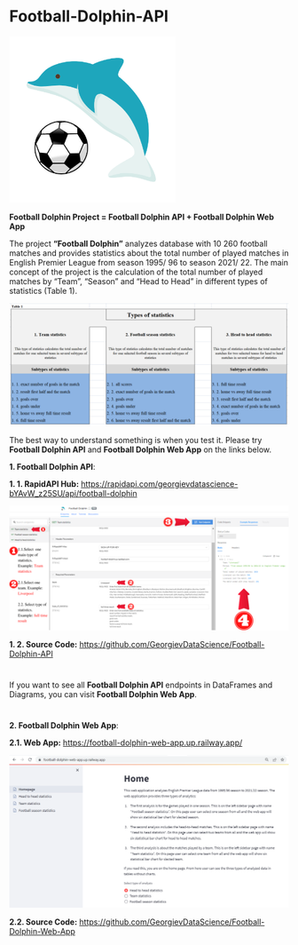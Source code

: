 # Football-Dolphin-API

<img src ="images/Football Dolphin logo.png" width="300">

**Football Dolphin Project = Football Dolphin API + Football Dolphin Web App**

The project **“Football Dolphin”** analyzes database with 10 260 football matches and provides statistics about the total number of played matches in English Premier League from season 1995/ 96 to season 2021/ 22. Тhe main concept of the project is the calculation of the total number of played matches by “Team”, “Season” and “Head to Head” in different types of statistics (Table 1).

<img src ="images/table 1.PNG" width="800">

The best way to understand something is when you test it. Please try **Football Dolphin API** and **Football Dolphin Web App** on the links below.

**1. Football Dolphin API**: 

**1. 1. RapidAPI Hub:** https://rapidapi.com/georgievdatascience-bYAvW_z25SU/api/football-dolphin

<img src ="images/rapidapi 1.png" >

**1. 2. Source Code:** https://github.com/GeorgievDataScience/Football-Dolphin-API

#
If you want to see all **Football Dolphin API** endpoints in DataFrames and Diagrams, you can visit **Football Dolphin Web App**.
#

**2. Football Dolphin Web App**: 

**2.1. Web App:** https://football-dolphin-web-app.up.railway.app/

<img src ="images/streamlit.PNG" >


**2.2. Source Code:** https://github.com/GeorgievDataScience/Football-Dolphin-Web-App
